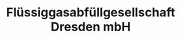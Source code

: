 ---
title: "Flüssiggasabfüllgesellschaft Dresden mbH"
url: /dresden/fluessiggasabfuellgesellschaft-dresden-mbh/
shop: Allgemein
---